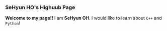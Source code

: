 ### SeHyun HO's Highuub Page
**Welcome to my page!!**
I am **SeHyun OH**.
I would like to learn about `C++` and `Python`!